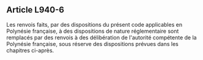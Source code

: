 Article L940-6
----
Les renvois faits, par des dispositions du présent code applicables en Polynésie
française, à des dispositions de nature réglementaire sont remplacés par des
renvois à des délibération de l'autorité compétente de la Polynésie française,
sous réserve des dispositions prévues dans les chapitres ci-après.
